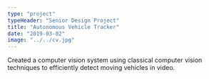 ```yaml
---
type: "project"
typeHeader: "Senior Design Project"
title: "Autonomous Vehicle Tracker"
date: "2019-03-02"
image: "../../cv.jpg"
---
```


Created a computer vision system using classical computer vision techniques to efficiently detect moving vehicles in video.
